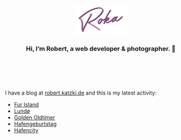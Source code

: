 <div align="center">
  <br>
  <br>
  <br>
  <br>
  <a href="https://robert.katzki.de/">
    <img width="140" src="https://github.com/ro-ka/ro-ka/blob/master/logo.svg" alt="Roka">
  </a>
  <br>
  <h3>Hi, I’m Robert, a web developer & photographer. 👋</h3>
 
  <br>
  <br>
  <br>
  <br>
</div>

I have a blog at [robert.katzki.de](https://robert.katzki.de/) and this is my latest activity:
<!-- BLOG-POST-LIST:START -->
- [Fur Island](https://robert.katzki.de/photos/2024/fur-island)
- [Lundø](https://robert.katzki.de/photos/2024/lundo)
- [Golden Oldtimer](https://robert.katzki.de/photos/2024/golden-oldtimer)
- [Hafengeburtstag](https://robert.katzki.de/photos/2024/hafengeburtstag)
- [Hafencity](https://robert.katzki.de/photos/2024/hafencity)
<!-- BLOG-POST-LIST:END -->

